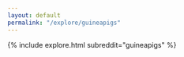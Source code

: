 ```yaml
---
layout: default
permalink: "/explore/guineapigs"
---
```


{% include explore.html subreddit="guineapigs" %}
